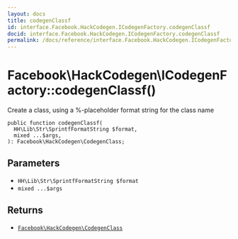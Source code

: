 ```yaml
---
layout: docs
title: codegenClassf
id: interface.Facebook.HackCodegen.ICodegenFactory.codegenClassf
docid: interface.Facebook.HackCodegen.ICodegenFactory.codegenClassf
permalink: /docs/reference/interface.Facebook.HackCodegen.ICodegenFactory.codegenClassf/
---
```

# Facebook\\HackCodegen\\ICodegenFactory::codegenClassf()




Create a class, using a %-placeholder format string for the class
name




``` Hack
public function codegenClassf(
  HH\Lib\Str\SprintfFormatString $format,
  mixed ...$args,
): Facebook\HackCodegen\CodegenClass;
```




## Parameters




* ` HH\Lib\Str\SprintfFormatString $format `
* ` mixed ...$args `




## Returns




- [` Facebook\HackCodegen\CodegenClass `](<class.Facebook.HackCodegen.CodegenClass.md>)